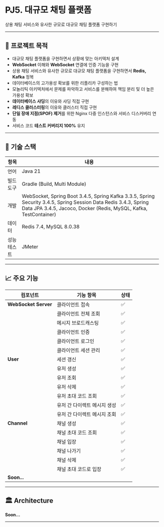 # PJ5. 대규모 채팅 플랫폼

상용 채팅 서비스와 유사한 규모로 대규모 채팅 플랫폼 구현하기

---

## 📌 프로젝트 목적

- 대규모 채팅 플랫폼을 구현하면서 상황에 맞는 아키텍처 설계
- **WebSocket** 이해와 **WebSocket** 연결에 인증 기능을 구현
- 상용 채팅 서비스와 유사한 규모로 대규모 채팅 플랫폼을 구현하면서 **Redis, Kafka** 정복
- 데이터베이스의 고가용성 확보를 위한 리플리카 구성하는 법
- 모놀리틱 아키텍처에서 문제를 파악하고 서비스를 분해하여 책임 분리 및 더 높은 가용성 확보
- **데이터베이스 샤딩**의 이유와 샤딩 직접 구현
- **레디스 클러스터링**의 이유와 클러스터 직접 구현
- **단일 장애 지점(SPOF) 제거**를 위한 Nginx 다중 인스턴스와 서비스 디스커버리 연동
- 서비스 코드 **테스트 커버리지 100%** 유지

---

## 🧰 기술 스택

| 항목     | 내용                                                                                                                                                                                   |
|--------|--------------------------------------------------------------------------------------------------------------------------------------------------------------------------------------|
| 언어     | Java 21                                                                                                                                                                              |
| 빌드 도구  | Gradle (Build, Multi Module)                                                                                                                                                         |
| 개발     | WebSocket, Spring Boot 3.4.5, Spring Kafka 3.3.5, Spring Security 3.4.5, Spring Session Data Redis 3.4.3, Spring Data JPA 3.4.5, Jacoco, Docker (Redis, MySQL, Kafka, TestContainer) |
| 데이터    | Redis 7.4, MySQL 8.0.38                                                                                                                                                              |
| 성능 테스트 | JMeter                                                                                                                                                                               |

---

## 📈 주요 기능

| 컴포넌트                 | 기능 항목            | 상태 |
|----------------------|------------------|----|
| **WebSocket Server** | 클라이언트 접속         | ✅  |
|                      | 클라이언트 전체 조회      | ✅  |
|                      | 메시지 브로드캐스팅       | ✅  |
|                      | 클라이언트 인증         | ✅  |
|                      | 클라이언트 로그인        | ✅  |
|                      | 클라이언트 세션 관리      | ✅  |
| **User**             | 세션 갱신            | ✅  |
|                      | 유저 생성            | ✅  |
|                      | 유저 조회            | ✅  |
|                      | 유저 삭제            | ✅  |
|                      | 유저 초대 코드 조회      | ✅  |
|                      | 유저 간 다이렉트 메시지 생성 | ✅  |
|                      | 유저 간 다이렉트 메시지 조회 | ✅  |
| **Channel**          | 채널 생성            | ✅  |
|                      | 채널 초대 코드 조회      | ✅  |
|                      | 채널 입장            | ✅  |
|                      | 채널 나가기           | ✅  |
|                      | 채널 삭제            | ✅  |
|                      | 채널 초대 코드로 입장     | ✅  |
| **Soon...**          |                  |    |

---

## 🏛️ Architecture

**Soon...**

[//]: # (![Architecture Preview]&#40;docs/archi.png&#41;)

---
